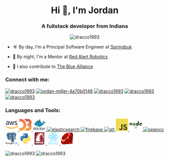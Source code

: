 <h1 align="center">Hi 👋, I'm Jordan</h1>
<h3 align="center">A fullstack developer from Indiana</h3>
<p align="center"> <img src="https://komarev.com/ghpvc/?username=dracco1993&label=Profile%20views&color=0e75b6&style=flat" alt="dracco1993" /> </p>

- ☀️ By day, I’m a Principal Software Engineer at [Springbuk](https://github.com/springbuk)

- 🌙 By night, I'm a Mentor at [Red Alert Robotics](https://github.com/RAR1741)

- 🤖 I also contribute to [The Blue Alliance](https://github.com/the-blue-alliance)

<p align="left">
<h3 align="left">Connect with me:</h3>
<a href="https://twitter.com/dracco1993" target="blank"><img align="center" src="https://cdn.jsdelivr.net/npm/simple-icons@3.0.1/icons/twitter.svg" alt="dracco1993" height="30" width="40" /></a>
<a href="https://linkedin.com/in/jordan-miller-4a70b0148" target="blank"><img align="center" src="https://cdn.jsdelivr.net/npm/simple-icons@3.0.1/icons/linkedin.svg" alt="jordan-miller-4a70b0148" height="30" width="40" /></a>
<a href="https://stackoverflow.com/users/dracco1993" target="blank"><img align="center" src="https://cdn.jsdelivr.net/npm/simple-icons@3.0.1/icons/stackoverflow.svg" alt="dracco1993" height="30" width="40" /></a>
<a href="https://www.hackerrank.com/dracco1993" target="blank"><img align="center" src="https://cdn.jsdelivr.net/npm/simple-icons@3.0.1/icons/hackerrank.svg" alt="dracco1993" height="30" width="40" /></a>
<a href="https://codepen.io/dracco1993" target="blank"><img align="center" src="https://cdn.jsdelivr.net/npm/simple-icons@3.0.1/icons/codepen.svg" alt="dracco1993" height="30" width="40" /></a>
</p>

<h3 align="left">Languages and Tools:</h3>
<p align="left"> <a href="https://aws.amazon.com" target="_blank"> <img src="https://raw.githubusercontent.com/devicons/devicon/master/icons/amazonwebservices/amazonwebservices-original-wordmark.svg" alt="aws" width="40" height="40"/> </a> <a href="https://d3js.org/" target="_blank"> <img src="https://raw.githubusercontent.com/devicons/devicon/master/icons/d3js/d3js-original.svg" alt="d3js" width="40" height="40"/> </a> <a href="https://www.docker.com/" target="_blank"> <img src="https://raw.githubusercontent.com/devicons/devicon/master/icons/docker/docker-original-wordmark.svg" alt="docker" width="40" height="40"/> </a> <a href="https://www.elastic.co" target="_blank"> <img src="https://www.vectorlogo.zone/logos/elastic/elastic-icon.svg" alt="elasticsearch" width="40" height="40"/> </a> <a href="https://firebase.google.com/" target="_blank"> <img src="https://www.vectorlogo.zone/logos/firebase/firebase-icon.svg" alt="firebase" width="40" height="40"/> </a> <a href="https://git-scm.com/" target="_blank"> <img src="https://www.vectorlogo.zone/logos/git-scm/git-scm-icon.svg" alt="git" width="40" height="40"/> </a> <a href="https://developer.mozilla.org/en-US/docs/Web/JavaScript" target="_blank"> <img src="https://raw.githubusercontent.com/devicons/devicon/master/icons/javascript/javascript-original.svg" alt="javascript" width="40" height="40"/> </a> <a href="https://nodejs.org" target="_blank"> <img src="https://raw.githubusercontent.com/devicons/devicon/master/icons/nodejs/nodejs-original-wordmark.svg" alt="nodejs" width="40" height="40"/> </a> <a href="https://opencv.org/" target="_blank"> <img src="https://www.vectorlogo.zone/logos/opencv/opencv-icon.svg" alt="opencv" width="40" height="40"/> </a> <a href="https://www.postgresql.org" target="_blank"> <img src="https://raw.githubusercontent.com/devicons/devicon/master/icons/postgresql/postgresql-original-wordmark.svg" alt="postgresql" width="40" height="40"/> </a> <a href="https://www.python.org" target="_blank"> <img src="https://raw.githubusercontent.com/devicons/devicon/master/icons/python/python-original.svg" alt="python" width="40" height="40"/> </a> <a href="https://rubyonrails.org" target="_blank"> <img src="https://raw.githubusercontent.com/devicons/devicon/master/icons/rails/rails-original-wordmark.svg" alt="rails" width="40" height="40"/> </a> <a href="https://reactjs.org/" target="_blank"> <img src="https://raw.githubusercontent.com/devicons/devicon/master/icons/react/react-original-wordmark.svg" alt="react" width="40" height="40"/> </a> <a href="https://www.ruby-lang.org/en/" target="_blank"> <img src="https://raw.githubusercontent.com/devicons/devicon/master/icons/ruby/ruby-original.svg" alt="ruby" width="40" height="40"/> </a> </p>

<p>
<img align="center" src="https://github-readme-stats.vercel.app/api/top-langs/?username=dracco1993&layout=compact" alt="dracco1993" />
<img align="center" src="https://github-readme-stats.vercel.app/api?username=dracco1993&show_icons=true&count_private=true&hide=stars&line_height=24" alt="dracco1993" />
</p>
